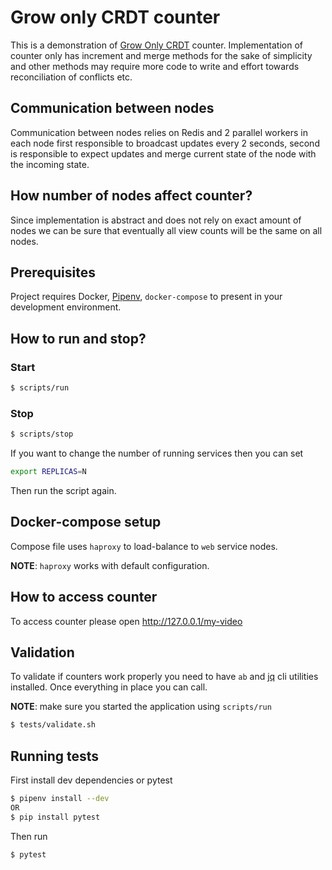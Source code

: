 # Grow only CRDT counter

This is a demonstration of [Grow Only CRDT](https://en.wikipedia.org/wiki/Conflict-free_replicated_data_type#G-Counter_(Grow-only_Counter)) counter.
Implementation of counter only has increment and merge methods
for the sake of simplicity and other methods may require more
code to write and effort towards reconciliation of conflicts etc.

## Communication between nodes

Communication between nodes relies on Redis and 2 parallel workers in each
node first responsible to broadcast updates every 2 seconds, second
is responsible to expect updates and merge current state of the node
with the incoming state.

## How number of nodes affect counter?

Since implementation is abstract and does not rely on exact amount of nodes
we can be sure that eventually all view counts will be the same on all nodes.

## Prerequisites
Project requires Docker, [Pipenv](https://docs.pipenv.org), `docker-compose` to present in your development environment.

## How to run and stop?

### Start
```sh
$ scripts/run
```

### Stop
```sh
$ scripts/stop
```

If you want to change the number of running services then you can set

```sh
export REPLICAS=N
```

Then run the script again.

## Docker-compose setup

Compose file uses `haproxy` to load-balance to `web` service nodes.

**NOTE**: `haproxy` works with default configuration.

## How to access counter

To access counter please open http://127.0.0.1/my-video

## Validation

To validate if counters work properly you need to have `ab`
and [jq](https://stedolan.github.io/jq/) cli utilities installed. Once everything in place you can call.

**NOTE**: make sure you started the application using `scripts/run`

```sh
$ tests/validate.sh
```

## Running tests

First install dev dependencies or pytest

```sh
$ pipenv install --dev
OR
$ pip install pytest
```

Then run

```sh
$ pytest
```
